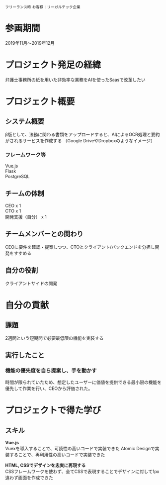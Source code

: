 `フリーランス時` `お客様：リーガルテック企業` 

# 参画期間
2019年11月〜2019年12月

# プロジェクト発足の経緯
弁護士事務所の紙を用いた非効率な業務をAIを使ったSaasで改革したい

# プロジェクト概要
## システム概要
β版として、法務に関わる書類をアップロードすると、AIによるOCR処理と要約がされるサービスを作成する
（Google DriveやDropboxのようなイメージ）

### フレームワーク等
Vue.js  
Flask  
PostgreSQL  

## チームの体制
CEO x 1  
CTO x 1  
開発支援（自分） x 1  

## チームメンバーとの関わり
CEOに要件を確認・提案しつつ、CTOとクライアント/バックエンドを分担し開発をすすめる

## 自分の役割
クライアントサイドの開発

# 自分の貢献
## 課題
2週間という短期間で必要最低限の機能を実装する

## 実行したこと
### 機能の優先度を自ら提案し、手を動かす
時間が限られていたため、想定したユーザーに価値を提供できる最小限の機能を優先して作業を行い、CEOから評価された。

# プロジェクトで得た学び

## スキル
**Vue.js**   
Vuexを導入することで、可読性の高いコードで実装できた
Atomic Designで実装することで、再利用性の高いコードで実装できた

**HTML, CSSでデザインを忠実に再現する**   
CSSフレームワークを使わず、全てCSSで表現することでデザインに対して1px違わず画面を作成できた
